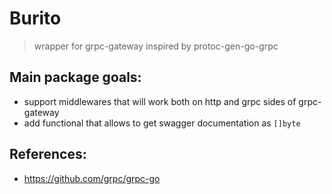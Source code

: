 # Burito 

> wrapper for grpc-gateway inspired by protoc-gen-go-grpc

## Main package goals:
- support middlewares that will work both on http and grpc sides of grpc-gateway
- add functional that allows to get swagger documentation as `[]byte`

## References: 
- https://github.com/grpc/grpc-go